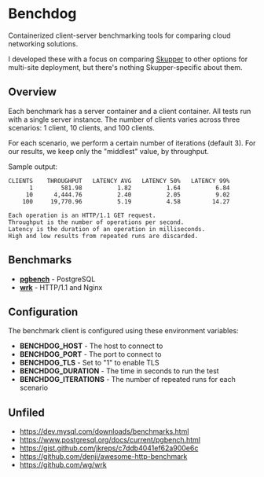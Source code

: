 # Benchdog

Containerized client-server benchmarking tools for comparing cloud
networking solutions.

I developed these with a focus on comparing [Skupper][skupper] to
other options for multi-site deployment, but there's nothing
Skupper-specific about them.

[skupper]: https://skupper.io/

## Overview

Each benchmark has a server container and a client container.  All
tests run with a single server instance.  The number of clients varies
across three scenarios: 1 client, 10 clients, and 100 clients.

For each scenario, we perform a certain number of iterations (default
3).  For our results, we keep only the "middlest" value, by
throughput.

Sample output:

    CLIENTS    THROUGHPUT   LATENCY AVG   LATENCY 50%   LATENCY 99%
          1        581.98          1.82          1.64          6.84
         10      4,444.76          2.40          2.05          9.02
        100     19,770.96          5.19          4.58         14.27

    Each operation is an HTTP/1.1 GET request.
    Throughput is the number of operations per second.
    Latency is the duration of an operation in milliseconds.
    High and low results from repeated runs are discarded.

## Benchmarks

- [**pgbench**](pgbench) - PostgreSQL
- [**wrk**](wrk) - HTTP/1.1 and Nginx

## Configuration

The benchmark client is configured using these environment variables:

- **BENCHDOG_HOST** - The host to connect to
- **BENCHDOG_PORT** - The port to connect to
- **BENCHDOG_TLS** - Set to "1" to enable TLS
- **BENCHDOG_DURATION** - The time in seconds to run the test
- **BENCHDOG_ITERATIONS** - The number of repeated runs for each scenario

## Unfiled

- https://dev.mysql.com/downloads/benchmarks.html
- https://www.postgresql.org/docs/current/pgbench.html
- https://gist.github.com/jkreps/c7ddb4041ef62a900e6c
- https://github.com/denji/awesome-http-benchmark
- https://github.com/wg/wrk
